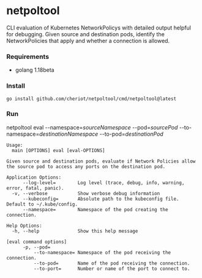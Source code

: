 # netpoltool

CLI evaluation of Kubernetes NetworkPolicys with detailed output helpful for debugging. Given source and destination pods, identify the NetworkPolicies that apply and whether a connection is allowed.

### Requirements
* golang 1.18beta

### Install
```
go install github.com/cheriot/netpoltool/cmd/netpoltool@latest
```

### Run
netpoltool eval --namespace=_sourceNamespace_ --pod=_sourcePod_ --to-namespace=_destinationNamespace_ --to-pod=_destinationPod_

```
Usage:
  main [OPTIONS] eval [eval-OPTIONS]

Given source and destination pods, evaluate if Network Policies allow the source pod to access any ports on the destination pod.

Application Options:
      --log-level=        Log level (trace, debug, info, warning, error, fatal, panic).
  -v, --verbose           Show verbose debug information
      --kubeconfig=       Absolute path to the kubeconfig file. Default to ~/.kube/config.
      --namespace=        Namespace of the pod creating the connection.

Help Options:
  -h, --help              Show this help message

[eval command options]
      -p, --pod=
          --to-namespace= Namespace of the pod receiving the connection.
          --to-pod=       Name of the pod receiving the connection.
          --to-port=      Number or name of the port to connect to.
```
